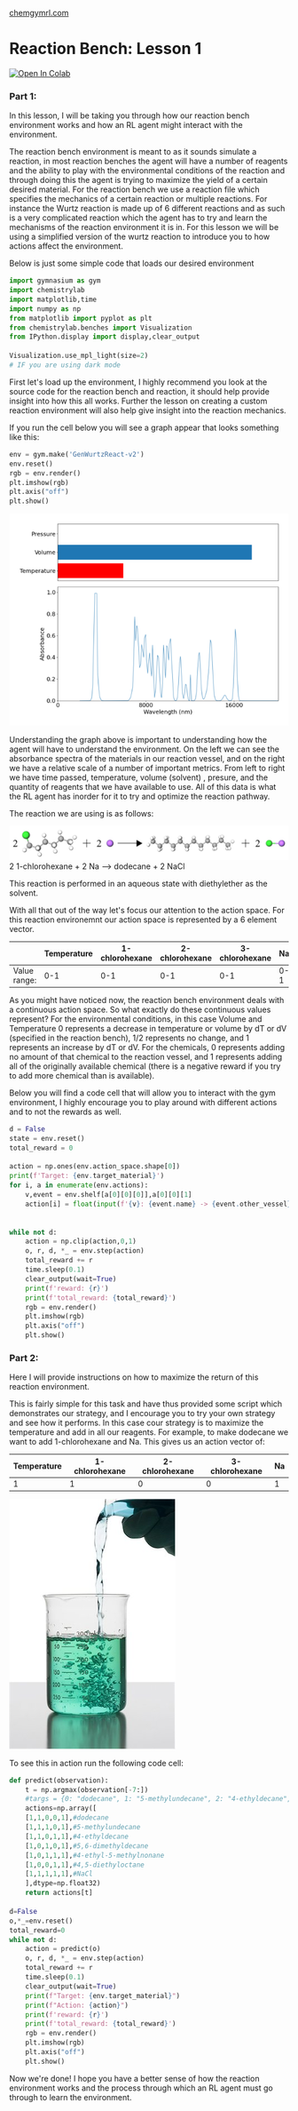 [chemgymrl.com](https://chemgymrl.com/)

# Reaction Bench: Lesson 1

[![Open In Colab](https://colab.research.google.com/assets/colab-badge.svg)](https://colab.research.google.com/github/chemgymrl/chemgymrl/blob/rewrite/lessons/notebooks/reaction_lesson.ipynb)

### Part 1:

In this lesson, I will be taking you through how our reaction bench environment works and how an RL agent might interact with the environment.

The reaction bench environment is meant to as it sounds simulate a reaction, in most reaction benches the agent will have a number of reagents and the ability to play with the environmental conditions of the reaction and through doing this the agent is trying to maximize the yield of a certain desired material. For the reaction bench we use a reaction file which specifies the mechanics of a certain reaction or multiple reactions. For instance the Wurtz reaction is made up of 6 different reactions and as such is a very complicated reaction which the agent has to try and learn the mechanisms of the reaction environment it is in. For this lesson we will be using a simplified version of the wurtz reaction to introduce you to how actions affect the environment.

Below is just some simple code that loads our desired environment

```python
import gymnasium as gym
import chemistrylab
import matplotlib,time
import numpy as np
from matplotlib import pyplot as plt
from chemistrylab.benches import Visualization
from IPython.display import display,clear_output

Visualization.use_mpl_light(size=2)
# IF you are using dark mode
```

First let's load up the environment, I highly recommend you look at the source code for the reaction bench and
reaction, it should help provide insight into how this all works. Further the lesson on creating a custom reaction
environment will also help give insight into the reaction mechanics.


If you run the cell below you will see a graph appear that looks something like this:

```python
env = gym.make('GenWurtzReact-v2')
env.reset()
rgb = env.render()
plt.imshow(rgb)
plt.axis("off")
plt.show()
```

![graph](tutorial_figures/reaction-lesson-1/wurtz_lesson_0.png)

Understanding the graph above is important to understanding how the agent will have to understand the environment.
On the left we can see the absorbance spectra of the materials in our reaction vessel, and on the right we have
a relative scale of a number of important metrics. From left to right we have time passed, temperature, volume (solvent)
, presure, and the quantity of reagents that we have available to use. All of this data is what the RL agent has inorder
for it to try and optimize the reaction pathway. 

The reaction we are using is as follows:

![image](tutorial_figures/wurtz_reaction.png)
2 1-chlorohexane + 2 Na --> dodecane + 2 NaCl

This reaction is performed in an aqueous state with diethylether as the solvent.

With all that out of the way let's focus our attention to the action space. For this reaction environemnt our action
space is represented by a 6 element vector. 

|              | Temperature | 1-chlorohexane | 2-chlorohexane | 3-chlorohexane | Na  |
|--------------|-------------|----------------|----------------|----------------|-----|
| Value range: | 0-1         | 0-1            | 0-1            | 0-1            | 0-1 |

As you might have noticed now, the reaction bench environment deals with a continuous action space. So what exactly do
these continuous values represent? For the environmental conditions, in this case Volume and Temperature 0 represents a
decrease in temperature  or volume by dT or dV (specified in the reaction bench), 1/2 represents no change, and
1 represents an increase by dT or dV. For the chemicals, 0 represents adding no amount of that chemical to the reaction
vessel, and 1 represents adding all of the originally available chemical (there is a negative reward if you try to add
more chemical than is available). 

Below you will find a code cell that will allow you to interact with the gym environment, I highly encourage you to play around with different actions and to not the rewards as well.


```python
d = False
state = env.reset()
total_reward = 0

action = np.ones(env.action_space.shape[0])
print(f'Target: {env.target_material}')
for i, a in enumerate(env.actions):
    v,event = env.shelf[a[0][0][0]],a[0][0][1]
    action[i] = float(input(f'{v}: {event.name} -> {event.other_vessel}| '))


while not d:
    action = np.clip(action,0,1)
    o, r, d, *_ = env.step(action)
    total_reward += r
    time.sleep(0.1)
    clear_output(wait=True)
    print(f'reward: {r}')
    print(f'total_reward: {total_reward}')
    rgb = env.render()
    plt.imshow(rgb)
    plt.axis("off")
    plt.show()
```

### Part 2:


Here I will provide instructions on how to maximize the return of this reaction environment.

This is fairly simple for this task and have thus provided some script which demonstrates our strategy, and I encourage
you to try your own strategy and see how it performs. In this case cour strategy is to maximize the temperature and add in all our reagents. For example, to make dodecane we want to add 1-chlorohexane and Na. This gives us an
action vector of:

| Temperature | 1-chlorohexane | 2-chlorohexane | 3-chlorohexane | Na  |
|-------------|----------------|----------------|----------------|-----|
| 1         | 1            | 0            | 0            | 1 |


![image of reaction](sample_figures/reaction.jpg)


To see this in action run the following code cell:


```python
def predict(observation):
    t = np.argmax(observation[-7:])
    #targs = {0: "dodecane", 1: "5-methylundecane", 2: "4-ethyldecane", 3: "5,6-dimethyldecane", 4: "4-ethyl-5-methylnonane", 5: "4,5-diethyloctane", 6: "NaCl"}
    actions=np.array([
    [1,1,0,0,1],#dodecane
    [1,1,1,0,1],#5-methylundecane
    [1,1,0,1,1],#4-ethyldecane
    [1,0,1,0,1],#5,6-dimethyldecane
    [1,0,1,1,1],#4-ethyl-5-methylnonane
    [1,0,0,1,1],#4,5-diethyloctane
    [1,1,1,1,1],#NaCl
    ],dtype=np.float32)
    return actions[t]

d=False
o,*_=env.reset()
total_reward=0
while not d:
    action = predict(o)
    o, r, d, *_ = env.step(action)
    total_reward += r
    time.sleep(0.1)
    clear_output(wait=True)
    print(f"Target: {env.target_material}")
    print(f"Action: {action}")
    print(f'reward: {r}')
    print(f'total_reward: {total_reward}')
    rgb = env.render()
    plt.imshow(rgb)
    plt.axis("off")
    plt.show()
```

Now we're done! I hope you have a better sense of how the reaction environment works and the process through which
an RL agent must go through to learn the environment.
